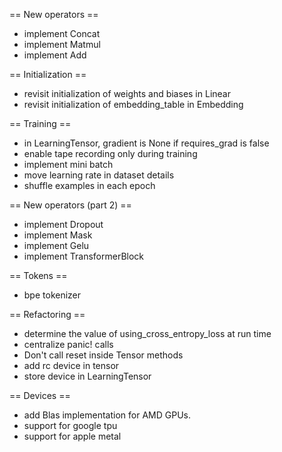 == New operators ==

- implement Concat
- implement Matmul
- implement Add

== Initialization ==

- revisit initialization of weights and biases in Linear
- revisit initialization of embedding_table in Embedding

== Training ==

- in LearningTensor, gradient is None if requires_grad is false
- enable tape recording only during training
- implement mini batch
- move learning rate in dataset details
- shuffle examples in each epoch

== New operators (part 2) ==

- implement Dropout
- implement Mask
- implement Gelu
- implement TransformerBlock

== Tokens ==

- bpe tokenizer

== Refactoring ==

- determine the value of using_cross_entropy_loss at run time
- centralize panic! calls
- Don't call reset inside Tensor methods
- add rc device in tensor
- store device in LearningTensor

== Devices ==

- add Blas implementation for AMD GPUs.
- support for google tpu
- support for apple metal
